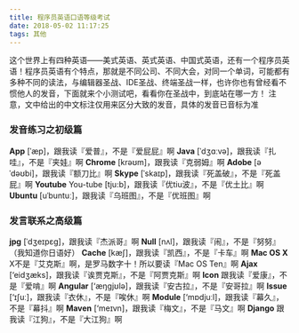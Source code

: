 ```yaml
---
title: 程序员英语口语等级考试
date: 2018-05-02 11:17:25
tags: 其他
---
```


这个世界上有四种英语——美式英语、英式英语、中国式英语，还有一个程序员英语！程序员英语有个特点，那就是不同公司、不同大会，对同一个单词，可能都有多种不同的读法，与编辑器圣战、IDE圣战、终端圣战一样，也许你也有曾经看不惯他人的发音，下面就来个小测试吧，看看你在圣战中，到底站在哪一方！
注意，文中给出的中文标注仅用来区分大致的发音，具体的发音已音标为准

### 发音练习之初级篇
**App**
[ˈæp]，跟我读『爱普』，不是『爱屁屁』啊
**Java**
[ˈdʒɑːvə]，跟我读『扎哇』，不是『夹娃』啊
**Chrome**
[krəʊm]，跟我读『克弱姆』啊
**Adobe**
[əˈdəʊbi]，跟我读『额刀比』啊
**Skype**
[ˈskaɪp]，跟我读『死盖破』，不是『死盖屁』啊
**Youtube**
You-tube [tju:b]，跟我读『优tiu波』，不是『优土比』啊
**Ubuntu**
[uˈbuntuː]，跟我读『乌班图』，不是『优班图』啊
### 发言联系之高级篇
**jpg**
[ˈdʒeɪpɛɡ]，跟我读『杰派哥』啊
**Null**
[nʌl]，跟我读『闹』，不是『努努』（我知道你日语好）
**Cache**
[kæʃ]，跟我读『凯西』，不是『卡车』啊
**Mac OS X**
X不是『艾克斯』啊，是罗马数字十！所以要读『Mac OS Ten』啊
**Ajax**
[‘eidʒæks]，跟我读『诶贾克斯』，不是『阿贾克斯』啊
**Icon**
跟我读『爱康』，不是『爱啃』啊
**Angular**
[‘æŋgjʊlə]，跟我读『安古拉』，不是『安哥拉』啊
**Issue**
[‘ɪʃuː]，跟我读『衣休』，不是『唉休』啊
**Module**
[‘mɒdjuːl]，跟我读『幕久』，不是『幕抖』啊
**Maven**
[‘meɪvn]，跟我读『梅文』，不是『马文』啊
**Django**
跟我读『江狗』，不是『大江狗』啊